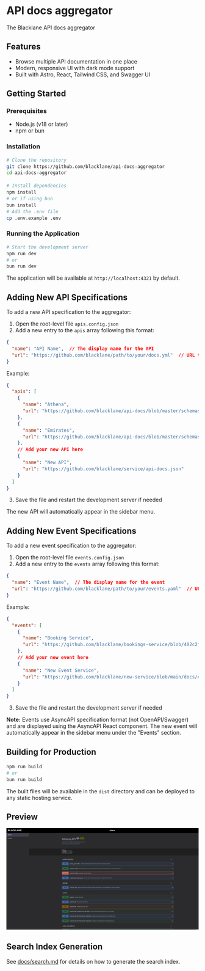 # API docs aggregator

The Blacklane API docs aggregator

## Features

- Browse multiple API documentation in one place
- Modern, responsive UI with dark mode support
- Built with Astro, React, Tailwind CSS, and Swagger UI

## Getting Started

### Prerequisites

- Node.js (v18 or later)
- npm or bun

### Installation

```bash
# Clone the repository
git clone https://github.com/blacklane/api-docs-aggregator
cd api-docs-aggregator

# Install dependencies
npm install
# or if using bun
bun install
# Add the .env file
cp .env.example .env
```

### Running the Application

```bash
# Start the development server
npm run dev
# or
bun run dev
```

The application will be available at `http://localhost:4321` by default.

## Adding New API Specifications

To add a new API specification to the aggregator:

1. Open the root-level file `apis.config.json`
2. Add a new entry to the `apis` array following this format:

```json
{
  "name": "API Name",  // The display name for the API
  "url": "https://github.com/blacklane/path/to/your/docs.yml"  // URL to the OpenAPI/Swagger JSON or YAML
}
```

Example:

```json
{
  "apis": [
    {
      "name": "Athena",
      "url": "https://github.com/blacklane/api-docs/blob/master/schemas/athena.yml"
    },
    {
      "name": "Emirates",
      "url": "https://github.com/blacklane/api-docs/blob/master/schemas/emirates.yml"
    },
    // Add your new API here
    {
      "name": "New API",
      "url": "https://github.com/blacklane/service/api-docs.json"
    }
  ]
}
```

3. Save the file and restart the development server if needed

The new API will automatically appear in the sidebar menu.

## Adding New Event Specifications

To add a new event specification to the aggregator:

1. Open the root-level file `events.config.json`
2. Add a new entry to the `events` array following this format:

```json
{
  "name": "Event Name",  // The display name for the event
  "url": "https://github.com/blacklane/path/to/your/events.yaml"  // URL to the AsyncAPI YAML or JSON
}
```

Example:

```json
{
  "events": [
    {
      "name": "Booking Service",
      "url": "https://github.com/blacklane/bookings-service/blob/402c2fbe05a0c3078afa9023c1046dc7d8d2c2e7/docs/events.yaml"
    },
    // Add your new event here
    {
      "name": "New Event Service",
      "url": "https://github.com/blacklane/new-service/blob/main/docs/events.yaml"
    }
  ]
}
```

3. Save the file and restart the development server if needed

**Note:** Events use AsyncAPI specification format (not OpenAPI/Swagger) and are displayed using the AsyncAPI React component. The new event will automatically appear in the sidebar menu under the "Events" section.

## Building for Production

```bash
npm run build
# or
bun run build
```

The built files will be available in the `dist` directory and can be deployed to any static hosting service.

## Preview

![](./images/preview.png)

## Search Index Generation

See [docs/search.md](docs/search.md) for details on how to generate the search index.